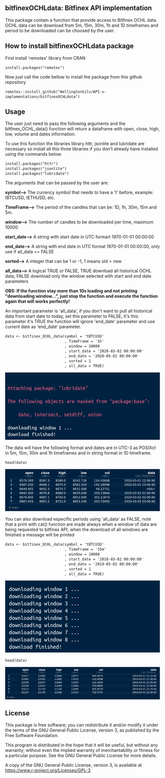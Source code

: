 ## bitfinexOCHLdata: Bitfinex API implementation

This package contain a function that provide access to Bitfinex OCHL data. OCHL data can be download from 5m, 15m, 30m, 1h and 1D timeframes and period to be downloaded can be choosed by the user.

## How to install bitfinexOCHLdata package

First install 'remotes' library from CRAN

```{r example}
install.packages("remotes")
```
Now just call the code bellow to install the package from this github repository
```{r example}
remotes::install_github("WellingtonSilv/API-s-implementations/bitfinexOCHLdata")
```

## Usage

The user just need to pass the following arguments and the bitfinex_OCHL_data() function will return a dataframe
with open, close, high, low, volume and dates information.

To use this function the libraries library httr, jsonlite and lubridate are necessary so install all this three
libraries if you don't already have installed using the commands below:

```{r example}
install.packages("httr")
install.packages("jsonlite")
install.packages("lubridate")
```

The arguments that can be passed by the user are:

**symbol-->** The currency symbol that needs to have a 't' before, example: tBTCUSD, tETHUSD, etc.

**TimeFrame-->** The period of the candles that can be: 1D, 1h, 30m, 15m and 5m.

**window-->** The number of candles to be downloaded per time, maximum 10000.

**start_date-->** A string with start date in UTC formart 1970-01-01 00:00:00

**end_date-->** A string with end date in UTC format 1970-01-01 00:00:00, only use if all_data == FALSE

**sorted-->** A integer that can be 1 or -1, 1 means old > new

**all_data-->** A logical TRUE or FALSE, TRUE download all historical OCHL data, FALSE download only the window
selected with start and end date parameters 

**OBS: If the function stay more than 10s loading and not printing "downloading window...", just stop the function and execute the function again that will works perfectly!**

An important parameter is 'all_data', if you don't want to pull all historical data from start date to today,
set this parameter to FALSE, it's this parameter it's TRUE the function will ignore 'end_date' parameter
and use current date as 'end_date' parameter.

```{r example 1}
data <- bitfinex_OCHL_data(symbol = 'tBTCUSD'
                           , TimeFrame = '1h'
                           , window = 10000
                           , start_date = '2020-03-02 00:00:00'
                           , end_date = '2020-05-02 00:00:00'
                           , sorted = 1
                           , all_data = TRUE)
```
![](https://github.com/WellingtonSilv/API-s-implementations/blob/master/bitfinexOCHLdata/readme_plots/plot1.png)

The data will have the following format and dates are in UTC-3 as POSIXct in 5m, 15m, 30m and 1h timeframes
and in string format in 1D timeframe.

```{r example 2}
head(data)
```
![](https://github.com/WellingtonSilv/API-s-implementations/blob/master/bitfinexOCHLdata/readme_plots/plot2.png)

You can also download especific periods using 'all_data' as FALSE, note that a print with cat()
function are made always when a window of data are being requested to bitfinex API, when
the download of all windows are finished a message will be printed

```{r exemple 3}
data <- bitfinex_OCHL_data(symbol = 'tBTCUSD'
                           , TimeFrame = '15m'
                           , window = 10000
                           , start_date = '2018-03-02 00:00:00'
                           , end_date = '2019-05-02 00:00:00'
                           , sorted = 1
                           , all_data = TRUE)
```
![](https://github.com/WellingtonSilv/API-s-implementations/blob/master/bitfinexOCHLdata/readme_plots/plot3.png)

```{r exemple 4}
head(data)
```
![](https://github.com/WellingtonSilv/API-s-implementations/blob/master/bitfinexOCHLdata/readme_plots/plot4.png)

## License

This package is free software; you can redistribute it and/or modify it under the terms of the GNU General Public License, version 3, as published by the Free Software Foundation.

This program is distributed in the hope that it will be useful, but without any warranty; without even the implied warranty of merchantability or fitness for a particular purpose. See the GNU General Public License for more details.

A copy of the GNU General Public License, version 3, is available at https://www.r-project.org/Licenses/GPL-3
